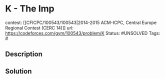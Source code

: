 # K - The Imp

contest: [[CFICPC/100543/100543|2014-2015 ACM-ICPC, Central Europe Regional Contest (CERC 14)]]
url: https://codeforces.com/gym/100543/problem/K
Status: #UNSOLVED
Tags: #

## Description

## Solution

